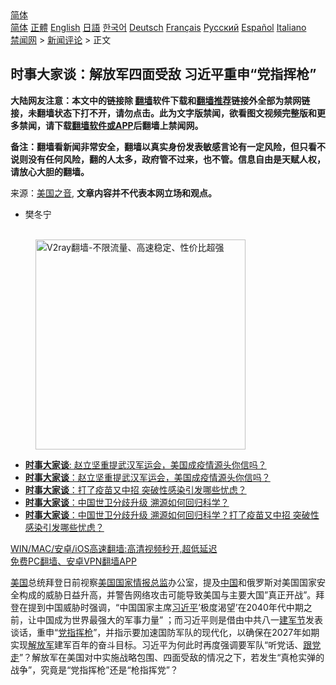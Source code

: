  <!-- 面包屑导航 --> <div class="breadcrumb"><!-- GTranslate: https://gtranslate.io/ -->  <div class="switcher notranslate">  <div class="selected">  <a href="#" onclick="return false;"> 简体</a>  </div>  <div class="option">  <a href="https://www.bannedbook.org" onclick="doGTranslate('zh-CN|zh-CN');jQuery('div.switcher div.selected a').html(jQuery(this).html());return false;" title="简体中文" class="nturl selected"> 简体</a>  <a href="https://www.bannedbook.org/zh-tw/" onclick="doGTranslate('zh-CN|zh-TW');jQuery('div.switcher div.selected a').html(jQuery(this).html());return false;" title="繁體中文" class="nturl"> 正體</a>  <a href="https://www.bannedbook.org/en/" onclick="doGTranslate('zh-CN|en');jQuery('div.switcher div.selected a').html(jQuery(this).html());return false;" title="English" class="nturl"> English</a>  <a href="https://www.bannedbook.org/ja/" onclick="doGTranslate('zh-CN|ja');jQuery('div.switcher div.selected a').html(jQuery(this).html());return false;" title="日本語" class="nturl"> 日語</a>  <a href="https://www.bannedbook.org/ko/" onclick="doGTranslate('zh-CN|ko');jQuery('div.switcher div.selected a').html(jQuery(this).html());return false;" title="한국어" class="nturl"> 한국어</a>  <a href="https://www.bannedbook.org/de/" onclick="doGTranslate('zh-CN|de');jQuery('div.switcher div.selected a').html(jQuery(this).html());return false;" title="Deutsch" class="nturl"> Deutsch</a>  <a href="https://www.bannedbook.org/fr/" onclick="doGTranslate('zh-CN|fr');jQuery('div.switcher div.selected a').html(jQuery(this).html());return false;" title="Français" class="nturl"> Français</a>  <a href="https://www.bannedbook.org/ru/" onclick="doGTranslate('zh-CN|ru');jQuery('div.switcher div.selected a').html(jQuery(this).html());return false;" title="Русский" class="nturl"> Русский</a>  <a href="https://www.bannedbook.org/es/" onclick="doGTranslate('zh-CN|es');jQuery('div.switcher div.selected a').html(jQuery(this).html());return false;" title="Español" class="nturl"> Español</a>  <a href="https://www.bannedbook.org/it/" onclick="doGTranslate('zh-CN|it');jQuery('div.switcher div.selected a').html(jQuery(this).html());return false;" title="Italiano" class="nturl"> Italiano</a>  </div>  </div>      <div class='breadcrumb-sub'><!-- Breadcrumb NavXT 6.3.0 --> <a href="https://www.bannedbook.org/" class="home">禁闻网</a> &gt; <a href="https://www.bannedbook.org/bnews/comments/" class="category">新闻评论</a> &gt; 正文</div></div><h2>时事大家谈：解放军四面受敌 习近平重申“党指挥枪”</h2> <p class="notice"><b>大陆网友注意：本文中的链接除 <a href="https://github.com/bannedbook/fanqiang" >翻墙</a>软件下载和<a href="https://github.com/killgcd/justmysocks/blob/master/README.md">翻墙推荐</a>链接外全部为禁网链接，未翻墙状态下打不开，请勿点击。此为文字版禁闻，欲看图文视频完整版和更多禁闻，请下载<a href="https://github.com/bannedbook/fanqiang">翻墙软件或APP</a>后翻墙上禁闻网。</p><p>备注：翻墙看新闻非常安全，翻墙以真实身份发表敏感言论有一定风险，但只看不说则没有任何风险，翻的人太多，政府管不过来，也不管。信息自由是天赋人权，请放心大胆的翻墙。</b></p>  <div class="entry"> <p>来源：<a href="https://www.bannedbook.org/bnews/tag/%e7%be%8e%e5%9b%bd%e4%b9%8b%e9%9f%b3/" class="st_tag internal_tag" rel="tag" title="标签 美国之音 下的日志">美国之音</a>, <strong>文章内容并不代表本网立场和观点。</strong></p> <ul> <li> 樊冬宁 </li> </ul> <p><figure></figure> </p>  <p><figure class="op-interactive"><br/><a href="https://github.com/bannedbook/fanqiang/wiki/V2ray%E6%9C%BA%E5%9C%BA"><img src="https://raw.githubusercontent.com/bannedbook/fanqiang/master/v2ss/images/v2free.jpg" width="336" alt="V2ray翻墙-不限流量、高速稳定、性价比超强"></a><br/></figure> </p> <ul class='op-related-articles' title='相关阅读'> <li><a href='https://www.bannedbook.org/bnews/headline/20210803/1599075.html' target='_blank'><b>时事大家谈</b>: 赵立坚重提武汉军运会，美国成疫情源头你信吗？</a></li> <li><a href='https://www.bannedbook.org/bnews/comments/20210802/1598979.html' target='_blank'><b>时事大家谈</b>：赵立坚重提武汉军运会，美国成疫情源头你信吗？</a></li> <li><a href='https://www.bannedbook.org/bnews/comments/20210801/1597897.html' target='_blank'><b>时事大家谈</b>：打了疫苗又中招 突破性感染引发哪些忧虑？</a></li> <li><a href='https://www.bannedbook.org/bnews/comments/20210731/1597887.html' target='_blank'><b>时事大家谈</b>：中国世卫分歧升级 溯源如何回归科学？</a></li> <li><a href='https://www.bannedbook.org/bnews/comments/20210731/1597874.html' target='_blank'><b>时事大家谈</b>：中国世卫分歧升级 溯源如何回归科学？打了疫苗又中招 突破性感染引发哪些忧虑？</a></li> </ul> <p class="texttj"> <a href="https://github.com/bannedbook/fanqiang/wiki/V2ray%E6%9C%BA%E5%9C%BA" target="_blank">WIN/MAC/安卓/iOS高速翻墙:高清视频秒开,超低延迟</a><br/> <a href="https://github.com/bannedbook/fanqiang/wiki/%E7%A6%81%E9%97%BB%E7%BD%91%E5%AE%89%E5%8D%93%E7%BF%BB%E5%A2%99%E6%96%B0%E9%97%BBAPP" target="_blank">免费PC翻墙、安卓VPN翻墙APP</a></p> <p ><a href="https://www.bannedbook.org/bnews/tag/%e7%be%8e%e5%9b%bd/" class="st_tag internal_tag" rel="tag" title="标签 美国 下的日志">美国</a>总统拜登日前视察<a href="https://www.bannedbook.org/bnews/tag/%E7%BE%8E%E5%9B%BD%E5%9B%BD%E5%AE%B6%E6%83%85%E6%8A%A5%E6%80%BB%E7%9B%91/" class="st_tag internal_tag" rel="tag" title="标签 美国国家情报总监 下的日志">美国国家情报总监</a>办公室，提及<span class='wp_keywordlink_affiliate'><a href="https://www.bannedbook.org/" title="中国" target="_blank">中国</a></span>和俄罗斯对美国国家安全构成的威胁日益升高，并警告网络攻击可能导致美国与主要大国”真正开战”。拜登在提到中国威胁时强调，“中国国家主席<a href="https://www.bannedbook.org/bnews/tag/%e4%b9%a0%e8%bf%91%e5%b9%b3/" class="st_tag internal_tag" rel="tag" title="标签 习近平 下的日志">习近平</a>’极度渴望’在2040年代中期之前，让中国成为世界最强大的军事力量” ；而习近平则是借由中共八一<a href="https://www.bannedbook.org/bnews/tag/%E5%BB%BA%E5%86%9B%E8%8A%82/" class="st_tag internal_tag" rel="tag" title="标签 建军节 下的日志">建军节</a>发表谈话，重申“<a href="https://www.bannedbook.org/bnews/tag/%E5%85%9A%E6%8C%87%E6%8C%A5%E6%9E%AA/" class="st_tag internal_tag" rel="tag" title="标签 党指挥枪 下的日志">党指挥枪</a>”，并指示要加速国防军队的现代化，以确保在2027年如期实现<a href="https://www.bannedbook.org/bnews/tag/%e8%a7%a3%e6%94%be%e5%86%9b/" class="st_tag internal_tag" rel="tag" title="标签 解放军 下的日志">解放军</a>建军百年的奋斗目标。习近平为何此时再度强调要军队“听党话、<a href="https://www.bannedbook.org/bnews/tag/%E8%B7%9F%E5%85%9A%E8%B5%B0/" class="st_tag internal_tag" rel="tag" title="标签 跟党走 下的日志">跟党走</a>”？解放军在美国对中实施战略包围、四面受敌的情况之下，若发生“真枪实弹的战争”，究竟是“党指挥枪”还是“枪指挥党”？</p><a name='sharetosocial'></a>  <div style="margin-bottom:5px;padding-bottom:5px;clear:both"> <div id="archive-pix-1" class="banner-ads"> <!-- AuctionX Display platform tag START --> <div id="26318x728x90x621x_ADSLOT2" clicktrack="%%CLICK_URL_ESC%%"></div> <!-- AuctionX Display platform tag END --> </div> <div id="archive-pix-2" class="banner-ads"> <!-- AuctionX Display platform tag START --> <div id="26315x300x250x621x_ADSLOT2" clicktrack="%%CLICK_URL_ESC%%"></div> <!-- AuctionX Display platform tag END --> </div> </div>  <div id="archive-pix-1" class="banner-ads"> <!-- AuctionX Display platform tag START --> <div id="26318x728x90x621x_ADSLOT3" clicktrack="%%CLICK_URL_ESC%%"></div> <!-- AuctionX Display platform tag END --> </div> </div><!--END ENTRY--> 